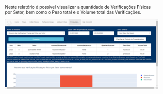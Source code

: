 Neste relatório é possível visualizar a quantidade de Verificações Físicas 
por Setor, bem como o Peso total e o Volume total das Verificações.

![Relatorio Gerencial](../../images/RLj1.png)